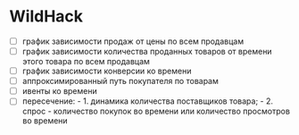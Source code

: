 # WildHack

- [ ] график зависимости продаж от цены по всем продавцам
- [ ] график зависимости количества проданных товаров от времени этого товара по всем продавцам
- [ ] график зависимости конверсии ко времени
- [ ] аппроксимированный путь покупателя по товарам
- [ ] ивенты ко времени
- [ ] пересечение: - 1. динамика количества поставщиков товара; - 2. спрос - количество покупок во времени или количество просмотров во времени
